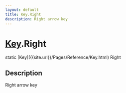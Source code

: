 ```yaml
---
layout: default
title: Key.Right
description: Right arrow key
---
```

# [Key]({{site.url}}/Pages/Reference/Key.html).Right

<div class='signature' markdown='1'>
static [Key]({{site.url}}/Pages/Reference/Key.html) Right
</div>

## Description
Right arrow key

